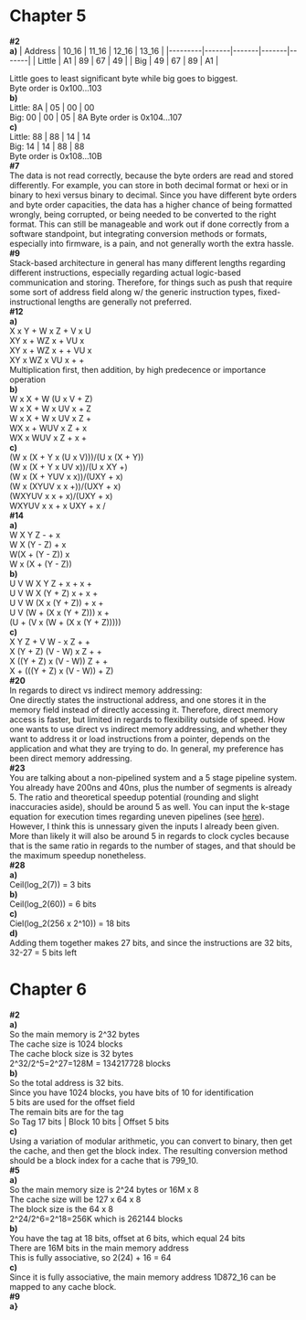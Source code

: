 # Chapter 5
**#2** \
**a)**
| Address | 10_16 | 11_16 | 12_16 | 13_16 |
|---------|-------|-------|-------|-------|
| Little  | A1    | 89    | 67    | 49    |
| Big     | 49    | 67    | 89    | A1    |

Little goes to least significant byte while big goes to biggest. \
Byte order is 0x100...103 \
**b)** \
Little: 8A | 05 | 00 | 00 \
Big: 00 | 00 | 05 | 8A
Byte order is 0x104...107 \
**c)** \
Little: 88 | 88 | 14 | 14 \
Big: 14 | 14 | 88 | 88 \
Byte order is 0x108...10B \
**#7** \
The data is not read correctly, because the byte orders are read and stored differently. For example, you can store in both decimal format or hexi or in binary to hexi versus binary to decimal. Since you have different byte orders and byte order capacities, the data has a higher chance of being formatted wrongly, being corrupted, or being needed to be converted to the right format. This can still be manageable and work out if done correctly from a software standpoint, but integrating conversion methods or formats, especially into firmware, is a pain, and not generally worth the extra hassle. \
**#9** \
Stack-based architecture in general has many different lengths regarding different instructions, especially regarding actual logic-based communication and storing. Therefore, for things such as push that require some sort of address field along w/ the generic instruction types, fixed-instructional lengths are generally not preferred. \
**#12** \
**a)** \
X x Y + W x Z + V x U \
XY x + WZ x + VU x \
XY x + WZ x + + VU x \
XY x WZ x VU x + + \
Multiplication first, then addition, by high predecence or importance operation \
**b)** \
W x X + W (U x V + Z) \
W x X + W x UV x + Z \
W x X + W x UV x Z + \
WX x + WUV x Z + x \
WX x WUV x Z + x + \
**c)** \
(W x (X + Y x (U x V)))/(U x (X + Y)) \
(W x (X + Y x UV x))/(U x XY +) \
(W x (X + YUV x x))/(UXY + x) \
(W x (XYUV x x +))/(UXY + x) \
(WXYUV x x + x)/(UXY + x) \
WXYUV x x + x UXY + x / \
**#14** \
**a)** \
W X Y Z - + x \
W X (Y - Z) + x \
W(X + (Y - Z)) x \
W x (X + (Y - Z)) \
**b)** \
U V W X Y Z + x + x + \
U V W X (Y + Z) x + x + \
U V W (X x (Y + Z)) + x + \
U V (W + (X x (Y + Z))) x + \
(U + (V x (W + (X x (Y + Z))))) \
**c)** \
X Y Z + V W - x Z + + \
X (Y + Z) (V - W) x Z + + \
X ((Y + Z) x (V - W)) Z + + \
X + (((Y + Z) x (V - W)) + Z) \
**#20** \
In regards to direct vs indirect memory addressing: \
One directly states the instructional address, and one stores it in the memory field instead of directly accessing it. Therefore, direct memory access is faster, but limited in regards to flexibility outside of speed. How one wants to use direct vs indirect memory addressing, and whether they want to address it or load instructions from a pointer, depends on the application and what they are trying to do. In general, my preference has been direct memory addressing. \
**#23** \
You are talking about a non-pipelined system and a 5 stage pipeline system. You already have 200ns and 40ns, plus the number of segments is already 5. The ratio and theoretical speedup potential (rounding and slight inaccuracies aside), should be around 5 as well. You can input the k-stage equation for execution times regarding uneven pipelines (see [here](https://cs.stackexchange.com/questions/21924/execution-time-of-an-uneven-pipeline)). However, I think this is unnessary given the inputs I already been given. More than likely it will also be around 5 in regards to clock cycles because that is the same ratio in regards to the number of stages, and that should be the maximum speedup nonetheless. \
**#28** \
**a)** \
Ceil(log_2(7)) = 3 bits \
**b)** \
Ceil(log_2(60)) = 6 bits \
**c)** \
Ciel(log_2(256 x 2^10)) = 18 bits \
**d)** \
Adding them together makes 27 bits, and since the instructions are 32 bits, 32-27 = 5 bits left
# Chapter 6
**#2** \
**a)** \
So the main memory is 2^32 bytes \
The cache size is 1024 blocks \
The cache block size is 32 bytes \
2^32/2^5=2^27=128M = 134217728 blocks \
**b)** \
So the total address is 32 bits. \
Since you have 1024 blocks, you have bits of 10 for identification \
5 bits are used for the offset field \
The remain bits are for the tag \
So Tag 17 bits | Block 10 bits | Offset 5 bits \
**c)** \
Using a variation of modular arithmetic, you can convert to binary, then get the cache, and then get the block index. The resulting conversion method should be a block index for a cache that is 799_10. \
**#5** \
**a)** \
So the main memory size is 2^24 bytes or 16M x 8 \
The cache size will be 127 x 64 x 8 \
The block size is the 64 x 8 \
2^24/2^6=2^18=256K which is 262144 blocks \
**b)** \
You have the tag at 18 bits, offset at 6 bits, which equal 24 bits \
There are 16M bits in the main memory address \
This is fully associative, so 2(24) + 16 = 64 \
**c)**  \
Since it is fully associative, the main memory address 1D872_16 can be mapped to any cache block. \
**#9** \
**a}**
